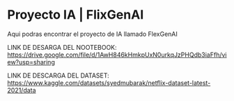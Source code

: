 # Proyecto IA | FlixGenAI
Aqui podras encontrar el proyecto de IA llamado FlexGenAI

LINK DE DESARGA DEL NOOTEBOOK: https://drive.google.com/file/d/1AwH846kHmkpUxN0urkqJzPHQdb3iaFfh/view?usp=sharing

LINK DE DESCARGA DEL DATASET: https://www.kaggle.com/datasets/syedmubarak/netflix-dataset-latest-2021/data
